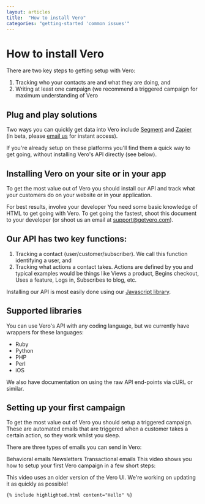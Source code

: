 ```yaml
---
layout: articles
title:  "How to install Vero"
categories: "getting-started 'common issues'"
---
```


# How to install Vero

There are two key steps to getting setup with Vero:

1. Tracking who your contacts are and what they are doing, and
2. Writing at least one campaign (we recommend a triggered campaign for maximum understanding of Vero

## Plug and play solutions

Two ways you can quickly get data into Vero include [Segment]({{site.data.links['segment']}}) and [Zapier]({{site.data.links['zapier']}}) (in beta, please [email us]({{site.data.links['email_us']}}) for instant access).

If you're already setup on these platforms you'll find them a quick way to get going, without installing Vero's API directly (see below).

## Installing Vero on your site or in your app

To get the most value out of Vero you should install our API and track what your customers do on your website or in your application.


For best results, involve your developer
You need some basic knowledge of HTML to get going with Vero. To get going the fastest, shoot this document to your developer (or shoot us an email at support@getvero.com).

## Our API has two key functions:

1. Tracking a contact (user/customer/subscriber). We call this function identifying a user, and
2. Tracking what actions a contact takes. Actions are defined by you and typical examples would be things like Views a product, Begins checkout, Uses a feature, Logs in, Subscribes to blog, etc.

Installing our API is most easily done using our [Javascript library]({{site.data.links['vero_api']}}).

## Supported libraries

You can use Vero's API with any coding language, but we currently have wrappers for these languages:

- Ruby
- Python
- PHP
- Perl
- iOS

We also have documentation on using the raw API end-points via cURL or similar.

## Setting up your first campaign

To get the most value out of Vero you should setup a triggered campaign. These are automated emails that are triggered when a customer takes a certain action, so they work whilst you sleep.

There are three types of emails you can send in Vero:

Behavioral emails
Newsletters
Transactional emails
This video shows you how to setup your first Vero campaign in a few short steps:

This video uses an older version of the Vero UI. We're working on updating it as quickly as possible!

    {% include highlighted.html content="Hello" %}